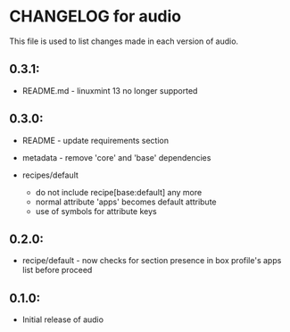 # CHANGELOG for audio

This file is used to list changes made in each version of audio.

## 0.3.1:

* README.md - linuxmint 13 no longer supported

## 0.3.0:

* README   - update requirements section
* metadata - remove 'core' and 'base' dependencies

* recipes/default

  - do not include recipe[base:default] any more
  - normal attribute 'apps' becomes default attribute
  - use of symbols for attribute keys

## 0.2.0:

* recipe/default - now checks for section presence in box profile's apps list before proceed

## 0.1.0:

* Initial release of audio

